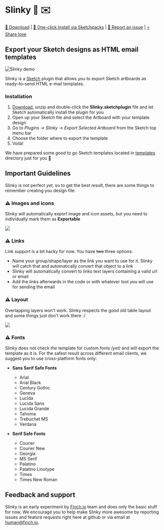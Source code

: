 # Slinky 💎 ✉️
[💾 Download](https://github.com/finchalyzer/slinky/archive/master.zip) | [💎 One-click Install via Sketchpacks](https://sketchpacks.com/finchalyzer/slinky/install) | [🐞 Report an issue](https://github.com/finchalyzer/slinky/issues/new) | [⭐️ Share love](https://github.com/finchalyzer/slinky/stargazers)
## Export your Sketch designs as HTML email templates

![Slinky demo](http://cdn.finch.io/public/slinky.gif)

Slinky is a [Sketch](https://www.sketchapp.com) plugin that allows you to export Sketch artboards as ready–to–send HTML e-mail templates.

### Installation

1. [Download](https://github.com/finchalyzer/slinky/archive/master.zip), unzip and double-click the **Slinky.sketchplugin** file and let Sketch automatically install the plugin for you
2. Open up your Sketch file and select the Artboard with your template design
3. Go to *Plugins -> Slinky -> Export Selected Artboard* from the Sketch top menu bar
4. Choose the folder where to export the template
5. Voilà!

We have prepared some *good to go* Sketch templates located in [templates](https://github.com/finchalyzer/slinky/templates) directory just for you 🎁


## Important Guidelines
Slinky is not perfect _yet_, so to get the best result, there are some things to remember creating you design file:

### ⚠️ Images and icons
Slinky will automatically export image and icon assets, but you need to individually mark them as **Exportable**

![](http://cdn.finch.io/public/slinky-exportable.gif)


### ⚠️ Links
Link support is a bit hacky for now. You have ~~two~~ three options:
   - Name your group/shape/layer as the link you want to use for it. Slinky will catch that and automatically convert that object to a link
   - Slinky will automatically convert to links text layers containing a valid url or email
   - Add the links afterwards in the code or with whatever tool you will use for sending the email

### ⚠️ Layout
Overlapping layers won't work. Slinky respects the good old table layout and some things just don't work there :/

![](http://cdn.finch.io/public/slinky-overlapping.png)

### ⚠️ Fonts
Slinky does not check the template for custom fonts *(yet)* and will export the template as it is. For the safest result across different email clients, we suggest you to use cross-platform fonts only:

- **Sans Serif Safe Fonts**
   - Arial
   - Arial Black
   - Century Gothic
   - Geneva
   - Lucida
   - Lucida Sans
   - Lucida Grande
   - Tahoma
   - Trebuchet MS
   - Verdana

- **Serif Safe Fonts**
   - Courier
   - Courier New
   - Georgia
   - MS Serif
   - Palatino
   - Palatino Linotype
   - Times
   - Times New Roman

## Feedback and support
Slinky is an early experiment by [Finch.io](https://finch.io) team and does only the basic stuff for now. We encourage you to help make Slinky more awesome by reporting issues and feature requests right here at github or via email at [human@finch.io](human@finch.io).

